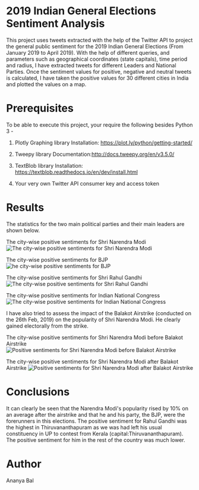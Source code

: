 # 2019 Indian General Elections Sentiment Analysis
This project uses tweets extracted with the help of the Twitter API to project the general public sentiment for the 2019 Indian General Elections (From January 2019 to April 2019). With the help of different queries, and parameters such as geographical coordinates (state capitals), time period and radius, I have extracted tweets for different Leaders and National Parties. Once the sentiment values for positive, negative and neutral tweets is calculated, I have taken the positive values for 30 different cities in India and plotted the values on a map.

# Prerequisites
To be able to execute this project, your require the following besides Python 3 - 
1. Plotly Graphing library
Installation: https://plot.ly/python/getting-started/

2. Tweepy library
Documentation:http://docs.tweepy.org/en/v3.5.0/

3. TextBlob library
Installation: https://textblob.readthedocs.io/en/dev/install.html

4. Your very own Twitter API consumer key and access token
 
# Results 
The statistics for the two main political parties and their main leaders are shown below.

The city-wise positive sentiments for Shri Narendra Modi
![The city-wise positive sentiments for Shri Narendra Modi](https://github.com/Anniebbb/2019-General-Election-Sentiment-Analysis/blob/master/NM.png)

The city-wise positive sentiments for BJP
![he city-wise positive sentiments for BJP](https://github.com/Anniebbb/2019-General-Election-Sentiment-Analysis/blob/master/BJP.png)

The city-wise positive sentiments for Shri Rahul Gandhi
![The city-wise positive sentiments for Shri Rahul Gandhi](https://github.com/Anniebbb/2019-General-Election-Sentiment-Analysis/blob/master/RAGA.png)

The city-wise positive sentiments for Indian National Congress
![The city-wise positive sentiments for Indian National Congress](https://github.com/Anniebbb/2019-General-Election-Sentiment-Analysis/blob/master/INC.png)


I have also tried to assess the impact of the Balakot Airstrike (conducted on the 26th Feb, 2019) on the popularity of Shri Narendra Modi. He clearly gained electorally from the strike.

The city-wise positive sentiments for Shri Narendra Modi before Balakot Airstrike
![Positive sentiments for Shri Narendra Modi before Balakot Airstrike](https://github.com/Anniebbb/2019-General-Election-Sentiment-Analysis/blob/master/NMBeforeBalakot.png)

The city-wise positive sentiments for Shri Narendra Modi after Balakot Airstrike
![Positive sentiments for Shri Narendra Modi after Balakot Airstrike](https://github.com/Anniebbb/2019-General-Election-Sentiment-Analysis/blob/master/NMAfterBalakot.png)

# Conclusions
It can clearly be seen that the Narendra Modi's popularity rised by 10% on an average after the airstrike and that he and his party, the BJP, were the forerunners in this elections. The positive sentiment for Rahul Gandhi was the highest in Thiruvananthapuram as we was had left his usual constituency in UP to contest from Kerala (capital:Thiruvananthapuram). The positive sentiment for him in the rest of the country was much lower. 


# Author
Ananya Bal
